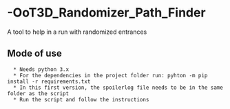 # -OoT3D_Randomizer_Path_Finder
A tool to help in a run with randomized entrances

Mode of use
-----------
      * Needs python 3.x
      * For the dependencies in the project folder run: pyhton -m pip install -r requirements.txt
      * In this first version, the spoilerlog file needs to be in the same folder as the script
      * Run the script and follow the instructions
